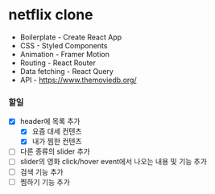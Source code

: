 # netflix clone


- Boilerplate - Create React App
- CSS - Styled Components
- Animation - Framer Motion
- Routing - React Router
- Data fetching - React Query
- API - https://www.themoviedb.org/

### 할일
- [x] header에 목록 추가
  - [x] 요즘 대세 컨텐츠
  - [x] 내가 찜한 컨텐츠
- [ ] 다른 종류의 slider 추가
- [ ] slider의 영화 click/hover event에서 나오는 내용 및 기능 추가
- [ ] 검색 기능 추가
- [ ] 찜하기 기능 추가
